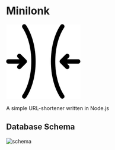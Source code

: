 # Minilonk

![icon](https://github.com/ApocalypseCalculator/Minilonk/blob/master/icon.png)

A simple URL-shortener written in Node.js

## Database Schema

![schema](https://media.discordapp.net/attachments/670393876883963905/833873738587176980/unknown.png)